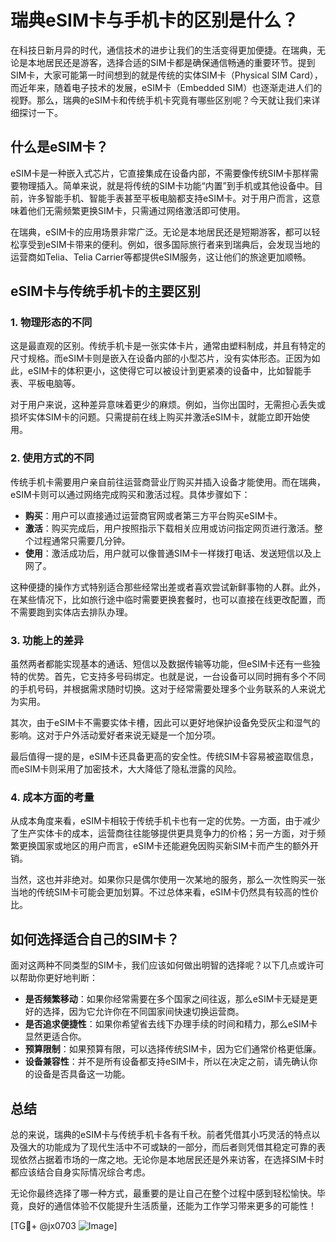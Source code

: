 # 瑞典eSIM卡与手机卡的区别是什么？

在科技日新月异的时代，通信技术的进步让我们的生活变得更加便捷。在瑞典，无论是本地居民还是游客，选择合适的SIM卡都是确保通信畅通的重要环节。提到SIM卡，大家可能第一时间想到的就是传统的实体SIM卡（Physical SIM Card），而近年来，随着电子技术的发展，eSIM卡（Embedded SIM）也逐渐走进人们的视野。那么，瑞典的eSIM卡和传统手机卡究竟有哪些区别呢？今天就让我们来详细探讨一下。

## 什么是eSIM卡？

eSIM卡是一种嵌入式芯片，它直接集成在设备内部，不需要像传统SIM卡那样需要物理插入。简单来说，就是将传统的SIM卡功能“内置”到手机或其他设备中。目前，许多智能手机、智能手表甚至平板电脑都支持eSIM卡。对于用户而言，这意味着他们无需频繁更换SIM卡，只需通过网络激活即可使用。

在瑞典，eSIM卡的应用场景非常广泛。无论是本地居民还是短期游客，都可以轻松享受到eSIM卡带来的便利。例如，很多国际旅行者来到瑞典后，会发现当地的运营商如Telia、Telia Carrier等都提供eSIM服务，这让他们的旅途更加顺畅。

## eSIM卡与传统手机卡的主要区别

### 1. 物理形态的不同

这是最直观的区别。传统手机卡是一张实体卡片，通常由塑料制成，并且有特定的尺寸规格。而eSIM卡则是嵌入在设备内部的小型芯片，没有实体形态。正因为如此，eSIM卡的体积更小，这使得它可以被设计到更紧凑的设备中，比如智能手表、平板电脑等。

对于用户来说，这种差异意味着更少的麻烦。例如，当你出国时，无需担心丢失或损坏实体SIM卡的问题。只需提前在线上购买并激活eSIM卡，就能立即开始使用。

### 2. 使用方式的不同

传统手机卡需要用户亲自前往运营商营业厅购买并插入设备才能使用。而在瑞典，eSIM卡则可以通过网络完成购买和激活过程。具体步骤如下：

- **购买**：用户可以直接通过运营商官网或者第三方平台购买eSIM卡。
- **激活**：购买完成后，用户按照指示下载相关应用或访问指定网页进行激活。整个过程通常只需要几分钟。
- **使用**：激活成功后，用户就可以像普通SIM卡一样拨打电话、发送短信以及上网了。

这种便捷的操作方式特别适合那些经常出差或者喜欢尝试新鲜事物的人群。此外，在某些情况下，比如旅行途中临时需要更换套餐时，也可以直接在线更改配置，而不需要跑到实体店去排队办理。

### 3. 功能上的差异

虽然两者都能实现基本的通话、短信以及数据传输等功能，但eSIM卡还有一些独特的优势。首先，它支持多号码绑定。也就是说，一台设备可以同时拥有多个不同的手机号码，并根据需求随时切换。这对于经常需要处理多个业务联系的人来说尤为实用。

其次，由于eSIM卡不需要实体卡槽，因此可以更好地保护设备免受灰尘和湿气的影响。这对于户外活动爱好者来说无疑是一个加分项。

最后值得一提的是，eSIM卡还具备更高的安全性。传统SIM卡容易被盗取信息，而eSIM卡则采用了加密技术，大大降低了隐私泄露的风险。

### 4. 成本方面的考量

从成本角度来看，eSIM卡相较于传统手机卡也有一定的优势。一方面，由于减少了生产实体卡的成本，运营商往往能够提供更具竞争力的价格；另一方面，对于频繁更换国家或地区的用户而言，eSIM卡还能避免因购买新SIM卡而产生的额外开销。

当然，这也并非绝对。如果你只是偶尔使用一次某地的服务，那么一次性购买一张当地的传统SIM卡可能会更加划算。不过总体来看，eSIM卡仍然具有较高的性价比。

## 如何选择适合自己的SIM卡？

面对这两种不同类型的SIM卡，我们应该如何做出明智的选择呢？以下几点或许可以帮助你更好地判断：

- **是否频繁移动**：如果你经常需要在多个国家之间往返，那么eSIM卡无疑是更好的选择，因为它允许你在不同国家间快速切换运营商。
- **是否追求便捷性**：如果你希望省去线下办理手续的时间和精力，那么eSIM卡显然更适合你。
- **预算限制**：如果预算有限，可以选择传统SIM卡，因为它们通常价格更低廉。
- **设备兼容性**：并不是所有设备都支持eSIM卡，所以在决定之前，请先确认你的设备是否具备这一功能。

## 总结

总的来说，瑞典的eSIM卡与传统手机卡各有千秋。前者凭借其小巧灵活的特点以及强大的功能成为了现代生活中不可或缺的一部分，而后者则凭借其稳定可靠的表现依然占据着市场的一席之地。无论你是本地居民还是外来访客，在选择SIM卡时都应该结合自身实际情况综合考虑。

无论你最终选择了哪一种方式，最重要的是让自己在整个过程中感到轻松愉快。毕竟，良好的通信体验不仅能提升生活质量，还能为工作学习带来更多的可能性！

[TG💪+ @jx0703 ![Image](https://github.com/user-attachments/assets/dbca1d08-cadb-493c-b0ec-ad6f7a83f270)]